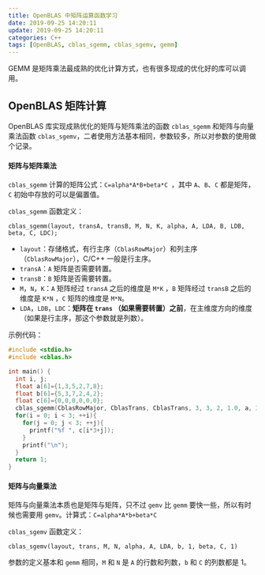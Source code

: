 ```yaml
---
title: OpenBLAS 中矩阵运算函数学习
date: 2019-09-25 14:20:11
update: 2019-09-25 14:20:11
categories: C++
tags: [OpenBLAS, cblas_sgemm, cblas_sgemv, gemm]
---
```


GEMM 是矩阵乘法最成熟的优化计算方式，也有很多现成的优化好的库可以调用。

<!-- more -->

## OpenBLAS 矩阵计算

OpenBLAS 库实现成熟优化的矩阵与矩阵乘法的函数 `cblas_sgemm` 和矩阵与向量乘法函数 `cblas_sgemv`，二者使用方法基本相同，参数较多，所以对参数的使用做个记录。

#### 矩阵与矩阵乘法

`cblas_sgemm` 计算的矩阵公式：`C=alpha*A*B+beta*C `，其中 `A`、`B`、`C` 都是矩阵，`C` 初始中存放的可以是偏置值。

`cblas_sgemm` 函数定义：

`cblas_sgemm(layout, transA, transB, M, N, K, alpha, A, LDA, B, LDB, beta, C, LDC);`

- `layout`：存储格式，有行主序（`CblasRowMajor`）和列主序（`CblasRowMajor`），C/C++ 一般是行主序。
- `transA`：`A` 矩阵是否需要转置。
- `transB`：`B` 矩阵是否需要转置。
- `M`，`N`，`K`：`A` 矩阵经过 `transA` 之后的维度是 `M*K` ，`B` 矩阵经过 `transB` 之后的维度是 `K*N` ，`C` 矩阵的维度是 `M*N`。
- `LDA`，`LDB`，`LDC`：**矩阵在 `trans` （如果需要转置）之前**，在主维度方向的维度（如果是行主序，那这个参数就是列数）。

示例代码：

```c++
#include <stdio.h>
#include <cblas.h>

int main() {
  int i, j;
  float a[6]={1,3,5,2,7,8};
  float b[6]={5,3,7,2,4,2};
  float c[6]={0,0,0,0,0,0};
  cblas_sgemm(CblasRowMajor, CblasTrans, CblasTrans, 3, 3, 2, 1.0, a, 3, b, 2, 0.0, c, 3);
  for(i = 0; i < 3; ++i){
    for(j = 0; j < 3; ++j){
      printf("%f ", c[i*3+j]);
    }
    printf("\n");
  }
  return 1;
}
```

#### 矩阵与向量乘法

矩阵与向量乘法本质也是矩阵与矩阵，只不过 `gemv` 比 `gemm` 要快一些，所以有时候也需要用 `gemv`。计算式：`C=alpha*A*b+beta*C `

`cblas_sgemv` 函数定义：

`cblas_sgemv(layout, trans, M, N, alpha, A, LDA, b, 1, beta, C, 1)`

参数的定义基本和 `gemm` 相同，`M` 和 `N` 是 `A` 的行数和列数，`b` 和 `C` 的列数都是 1。

